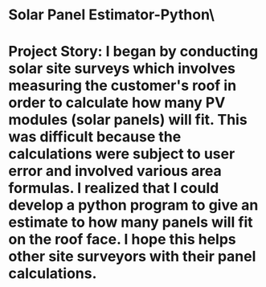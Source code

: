 # Solar Panel Estimator-Python\
# Project Story: I began by conducting solar site surveys which involves measuring the customer's roof in order to calculate how many PV modules (solar panels) will fit. This was difficult because the calculations were subject to user error and involved various area formulas. I realized that I could develop a python program to give an estimate to how many panels will fit on the roof face. I hope this helps other site surveyors with their panel calculations. 
